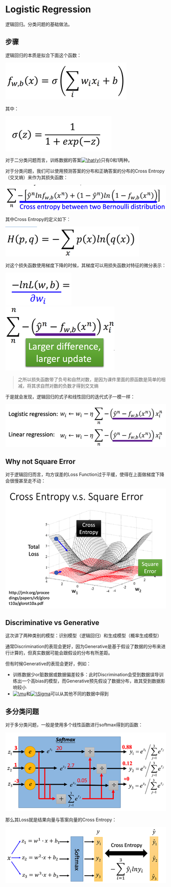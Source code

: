 # Logistic Regression

逻辑回归。分类问题的基础做法。

## 步骤

逻辑回归的本质是拟合下面这个函数：

<img src="img/14.png" />

其中：

<img src="img/15.png" />

对于二分类问题而言，训练数据的答案<a href="https://www.codecogs.com/eqnedit.php?latex=\hat{y}" target="_blank"><img src="https://latex.codecogs.com/gif.latex?\hat{y}" title="\hat{y}" /></a>只有0和1两种。

对于分类问题，我们可以使用预测答案的分布和正确答案的分布的Cross Entropy（交叉熵）来作为其损失函数：

<img src="img/16.png" />

其中Cross Entropy的定义如下：

<img src="img/17.png" />

对这个损失函数使用梯度下降的时候，其梯度可以用损失函数对特征的微分表示：

<img src="img/18.png" /><img src="img/19.png" />

> 之所以损失函数带了负号和自然对数，是因为课件里面的原函数是简单的相减，将其求自然对数的负数才得到交叉熵

于是就会发现，逻辑回归的式子和线性回归的迭代式子一模一样：

<img src="img/20.png" />

## Why not Square Error

对于逻辑回归而言，均方误差的Loss Function过于平缓，使得在上面做梯度下降会很慢甚至走不动：

<img src="img/21.png" />

## Discriminative vs Generative

这次讲了两种类别的模型：识别模型（逻辑回归）和生成模型（概率生成模型）

通常Discrimination的表现会更好，因为Generative是基于假设了数据的分布来进行计算的，但真实数据可能会跟假设的分布有所差距。

但有时候Generative的表现会更好，例如：

+ 训练数据少or脏数据或数据偏差较多：此时Discrimination会受到数据误导训练出一个高bias的模型，而Generative预先假设了数据分布，故其受到数据影响较小
+ <a href="https://www.codecogs.com/eqnedit.php?latex=\mu" target="_blank"><img src="https://latex.codecogs.com/gif.latex?\mu" title="\mu" /></a>和<a href="https://www.codecogs.com/eqnedit.php?latex=\Sigma" target="_blank"><img src="https://latex.codecogs.com/gif.latex?\Sigma" title="\Sigma" /></a>可以从其他不同的数据中得到

## 多分类问题

对于多分类问题，一般是使用多个线性函数进行softmax得到的函数：

<img src="img/22.png" />

那么其Loss就是结果向量与答案向量的Cross Entropy：

<img src="img/23.png" />



